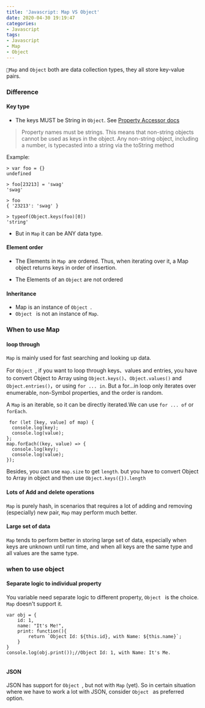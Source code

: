 ```yaml
---
title: 'Javascript: Map VS Object'
date: 2020-04-30 19:19:47
categories: 
- Javascript
tags:
- Javascript
- Map
- Object
---
```

`Map` and `Object` both are data collection types, they all store key-value pairs.

### Difference

#### Key type
* The keys MUST be String in `Object`. See [Property Accessor docs](https://developer.mozilla.org/en-US/docs/Web/JavaScript/Reference/Operators/Property_Accessors)

> Property names must be strings. This means that non-string objects cannot be used as keys in the object. Any non-string object, including a number, is typecasted into a string via the toString method

<!-- more -->

Example:

```
> var foo = {}
undefined

> foo[23213] = 'swag'
'swag'

> foo
{ '23213': 'swag' }

> typeof(Object.keys(foo)[0])
'string'

```

* But in `Map` it can be ANY data type.

#### Element order
* The Elements in `Map `are ordered. Thus, when iterating over it, a Map object returns keys in order of insertion.

* The Elements of an `Object` are not ordered

#### Inheritance
* Map is an instance of `Object `.
* `Object ` is not an instance of `Map`.


### When to use Map

#### loop through

 `Map` is mainly used for fast searching and looking up data.
 
 For `Object `, if you want to loop through keys、values and entries, you have to convert Object to Array using `Object.keys()`、`Object.values()` and `Object.entries()`，or using `for ... in`. But a for...in loop only iterates over enumerable, non-Symbol properties, and the order is random.
 
A `Map` is an iterable, so it can be directly iterated.We can use `for ... of` or `forEach`.

```
 for (let [key, value] of map) {
  console.log(key);
  console.log(value);
};
map.forEach((key, value) => {
  console.log(key);
  console.log(value);
});
```

Besides, you can use `map.size` to get `length`. but you have to convert Object to Array in object and then use `Object.keys({}).length`

#### Lots of Add and delete operations
`Map` is purely hash, in scenarios that requires a lot of adding and removing (especially) new pair, `Map` may perform much better.

#### Large set of data
`Map` tends to perform better in storing large set of data, especially when keys are unknown until run time, and when all keys are the same type and all values are the same type.

### when to use object
#### Separate logic to individual property
You variable need separate logic to different property, `Object ` is the choice. `Map` doesn't support it.

```
var obj = {
    id: 1, 
    name: "It's Me!", 
    print: function(){ 
        return `Object Id: ${this.id}, with Name: ${this.name}`;
    }
}
console.log(obj.print());//Object Id: 1, with Name: It's Me.


```

#### JSON
JSON has support for `Object `, but not with `Map` (yet). So in certain situation where we have to work a lot with JSON, consider `Object ` as preferred option.




